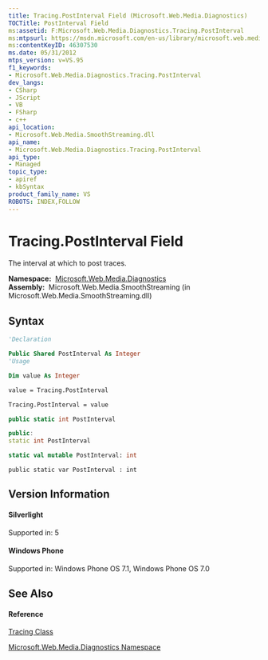 ```yaml
---
title: Tracing.PostInterval Field (Microsoft.Web.Media.Diagnostics)
TOCTitle: PostInterval Field
ms:assetid: F:Microsoft.Web.Media.Diagnostics.Tracing.PostInterval
ms:mtpsurl: https://msdn.microsoft.com/en-us/library/microsoft.web.media.diagnostics.tracing.postinterval(v=VS.95)
ms:contentKeyID: 46307530
ms.date: 05/31/2012
mtps_version: v=VS.95
f1_keywords:
- Microsoft.Web.Media.Diagnostics.Tracing.PostInterval
dev_langs:
- CSharp
- JScript
- VB
- FSharp
- c++
api_location:
- Microsoft.Web.Media.SmoothStreaming.dll
api_name:
- Microsoft.Web.Media.Diagnostics.Tracing.PostInterval
api_type:
- Managed
topic_type:
- apiref
- kbSyntax
product_family_name: VS
ROBOTS: INDEX,FOLLOW
---
```


# Tracing.PostInterval Field

The interval at which to post traces.

**Namespace:**  [Microsoft.Web.Media.Diagnostics](microsoft-web-media-diagnostics-namespace_1.md)  
**Assembly:**  Microsoft.Web.Media.SmoothStreaming (in Microsoft.Web.Media.SmoothStreaming.dll)

## Syntax

``` vb
'Declaration

Public Shared PostInterval As Integer
'Usage

Dim value As Integer

value = Tracing.PostInterval

Tracing.PostInterval = value
```

``` csharp
public static int PostInterval
```

``` c++
public:
static int PostInterval
```

``` fsharp
static val mutable PostInterval: int
```

``` jscript
public static var PostInterval : int
```

## Version Information

#### Silverlight

Supported in: 5  

#### Windows Phone

Supported in: Windows Phone OS 7.1, Windows Phone OS 7.0  

## See Also

#### Reference

[Tracing Class](tracing-class-microsoft-web-media-diagnostics_1.md)

[Microsoft.Web.Media.Diagnostics Namespace](microsoft-web-media-diagnostics-namespace_1.md)

